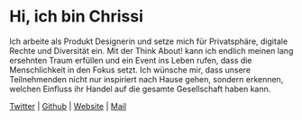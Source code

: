 # Hi, ich bin Chrissi

Ich arbeite als Produkt Designerin und setze mich für Privatsphäre, digitale
Rechte und Diversität ein. Mit der Think About! kann ich endlich meinen lang ersehnten Traum erfüllen und ein Event ins Leben rufen, dass die Menschlichkeit in den Fokus setzt. Ich wünsche mir, dass unsere Teilnehmenden nicht nur inspiriert nach Hause gehen, sondern erkennen, welchen Einfluss ihr Handel auf die gesamte Gesellschaft haben kann.


[Twitter](https://twitter.com/Chrissi_Hldrbm) |
[Github](https://github.com/ChrissiHold) |
[Website](https://christina.holderbaum.me/) |
[Mail](mailto:chrissi@think-about.io)
